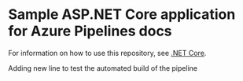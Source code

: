 # Sample ASP.NET Core application for Azure Pipelines docs

For information on how to use this repository, see [.NET Core](https://mohitgoyal.co).

Adding new line to test the automated build of the pipeline
